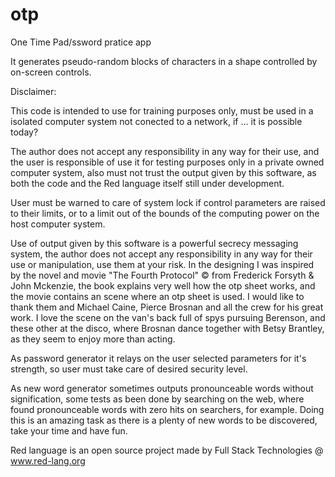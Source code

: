 # otp
One Time Pad/ssword pratice app

It generates pseudo-random blocks of characters in a shape controlled by on-screen controls.

Disclaimer:

This code is intended to use for training purposes only, must be used in a isolated computer system not conected to a network, if ... it is possible today?

The author does not accept any responsibility in any way for their use, and the user is responsible of use it for testing purposes only
in a private owned computer system, also must not trust the output given by this software, as both the code and the Red language itself still under development.

User must be warned to care of system lock if control parameters are raised to their limits, or to a limit out of the bounds of the
computing power on the host computer system.

Use of output given by this software is a powerful secrecy messaging system, the author does not accept any responsibility in any way for their use or manipulation, use them at your risk. In the designing I was inspired by the novel and movie "The Fourth Protocol" © from Frederick Forsyth & John Mckenzie, the book explains very well how the otp sheet works, and the movie contains an scene where an otp sheet is used. I would like to thank them and Michael Caine, Pierce Brosnan and all the crew for his great work. I love the scene on the van's back full of spys pursuing Berenson, and these other at the disco, where Brosnan dance together with Betsy Brantley, as they seem to enjoy more than acting.

As password generator it relays on the user selected parameters for it's strength, so user must take care of desired security level.

As new word generator sometimes outputs pronounceable words without signification, some tests as been done by searching on the web, where found pronounceable words with zero hits on searchers, for example. Doing this is an amazing task as there is a plenty of new words to be discovered, take your time and have fun.

Red language is an open source project made by Full Stack Technologies @ www.red-lang.org
